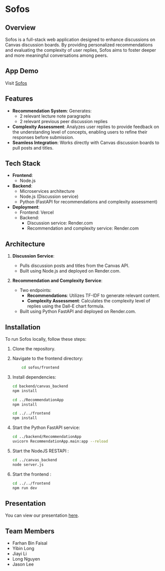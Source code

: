 # Sofos

## Overview

Sofos is a full-stack web application designed to enhance discussions on Canvas discussion boards. By providing personalized recommendations and evaluating the complexity of user replies, Sofos aims to foster deeper and more meaningful conversations among peers.

## App Demo
Visit [Sofos](https://sofos-2024.vercel.app)

## Features

- **Recommendation System**: Generates:
  - 2 relevant lecture note paragraphs
  - 2 relevant previous peer discussion replies
- **Complexity Assessment**: Analyzes user replies to provide feedback on the understanding level of concepts, enabling users to refine their responses before submission.
- **Seamless Integration**: Works directly with Canvas discussion boards to pull posts and titles.

## Tech Stack

- **Frontend**: 
  - Node.js
- **Backend**:
  - Microservices architecture
  - Node.js (Discussion service)
  - Python (FastAPI for recommendations and complexity assessment)
- **Deployment**:
  - Frontend: Vercel
  - Backend:
    - Discussion service: Render.com
    - Recommendation and complexity service: Render.com

## Architecture

1. **Discussion Service**: 
   - Pulls discussion posts and titles from the Canvas API.
   - Built using Node.js and deployed on Render.com.

2. **Recommendation and Complexity Service**:
   - Two endpoints:
     - **Recommendations**: Utilizes TF-IDF to generate relevant content.
     - **Complexity Assessment**: Calculates the complexity level of replies using the Dall-E chart formula.
   - Built using Python FastAPI and deployed on Render.com.

## Installation

To run Sofos locally, follow these steps:

1. Clone the repository.  
2. Navigate to the frontend directory:
    ```bash
        cd sofos/frontend
    ```

3. Install dependencies:  
    ```bash
    cd backend/canvas_backend
    npm install

    cd ../RecommendationApp
    npm install

    cd ../../frontend
    npm install
    ```

4. Start the Python FastAPI service:
    ```bash
    cd ../backend/RecommendationApp
    uvicorn RecommendationApp.main:app --reload
    ```

5. Start the NodeJS RESTAPI :
    ```bash
    cd ../canvas_backend
    node server.js
    ```

6. Start the frontend :
    ```bash
    cd ../../frontend
    npm run dev
    ```

## Presentation
You can view our presentation [here](https://github.com/Farhan-Faisal/five_guys-la-2024/raw/refs/heads/main/useful_instructions/sofos.pptx).


## Team Members  
- Farhan Bin Faisal
- Yibin Long
- Jiayi Li
- Long Nguyen
- Jason Lee